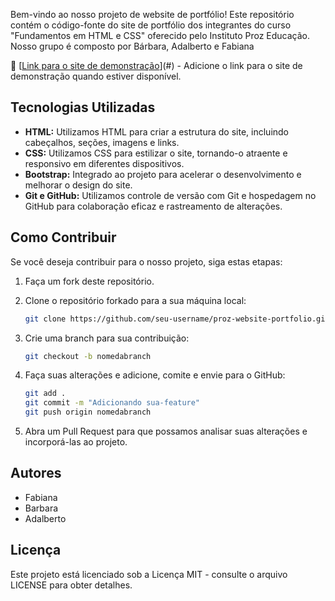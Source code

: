 Bem-vindo ao nosso projeto de website de portfólio! Este repositório contém o código-fonte do site de portfólio dos integrantes do curso "Fundamentos em HTML e CSS" oferecido pelo Instituto Proz Educação. Nosso grupo é composto por Bárbara, Adalberto e Fabiana

🚀 [[Link para o site de demonstração](https://master--glistening-fox-f86fcb.netlify.app/)](#) - Adicione o link para o site de demonstração quando estiver disponível.

## Tecnologias Utilizadas

- **HTML:** Utilizamos HTML para criar a estrutura do site, incluindo cabeçalhos, seções, imagens e links.
- **CSS:** Utilizamos CSS para estilizar o site, tornando-o atraente e responsivo em diferentes dispositivos.
- **Bootstrap:** Integrado ao projeto para acelerar o desenvolvimento e melhorar o design do site.
- **Git e GitHub:** Utilizamos controle de versão com Git e hospedagem no GitHub para colaboração eficaz e rastreamento de alterações.

## Como Contribuir

Se você deseja contribuir para o nosso projeto, siga estas etapas:

1. Faça um fork deste repositório.

2. Clone o repositório forkado para a sua máquina local:

   ```bash
   git clone https://github.com/seu-username/proz-website-portfolio.git

3. Crie uma branch para sua contribuição:

    ```bash
    git checkout -b nomedabranch

4. Faça suas alterações e adicione, comite e envie para o GitHub:

    ```bash
    git add .
    git commit -m "Adicionando sua-feature"
    git push origin nomedabranch

5. Abra um Pull Request para que possamos analisar suas alterações e incorporá-las ao projeto.

## Autores
- Fabiana
- Barbara
- Adalberto

## Licença
Este projeto está licenciado sob a Licença MIT - consulte o arquivo LICENSE para obter detalhes.
